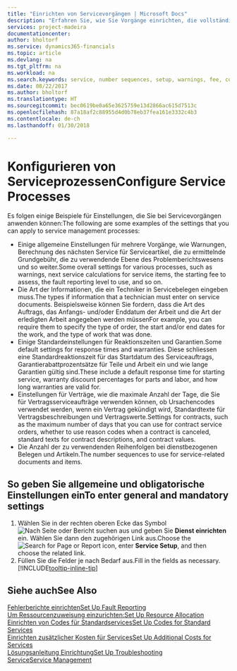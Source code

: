 ```yaml
---
title: "Einrichten von Servicevorgängen | Microsoft Docs"
description: "Erfahren Sie, wie Sie Vorgänge einrichten, die vollständige Zufriedenheit Ihrer Debitoren mit Ihrem Kundendienst sicherzustellen."
services: project-madeira
documentationcenter: 
author: bholtorf
ms.service: dynamics365-financials
ms.topic: article
ms.devlang: na
ms.tgt_pltfrm: na
ms.workload: na
ms.search.keywords: service, number sequences, setup, warnings, fee, contracts, warranties
ms.date: 08/22/2017
ms.author: bholtorf
ms.translationtype: HT
ms.sourcegitcommit: bec0619be0a65e3625759e13d2866ac615d7513c
ms.openlocfilehash: 87a18af2c88955d4d0b78eb37fea161e3332c4b3
ms.contentlocale: de-ch
ms.lasthandoff: 01/30/2018

---
```

# <a name="configure-service-processes"></a><span data-ttu-id="2a06a-103">Konfigurieren von Serviceprozessen</span><span class="sxs-lookup"><span data-stu-id="2a06a-103">Configure Service Processes</span></span>
<span data-ttu-id="2a06a-104">Es folgen einige Beispiele für Einstellungen, die Sie bei Servicevorgängen anwenden können:</span><span class="sxs-lookup"><span data-stu-id="2a06a-104">The following are some examples of the settings that you can apply to service management processes:</span></span>  
  
* <span data-ttu-id="2a06a-105">Einige allgemeine Einstellungen für mehrere Vorgänge, wie Warnungen, Berechnung des nächsten Service für Serviceartikel, die zu ermittelnde Grundgebühr, die zu verwendende Ebene des Problemberichtswesens und so weiter.</span><span class="sxs-lookup"><span data-stu-id="2a06a-105">Some overall settings for various processes, such as warnings, next service calculations for service items, the starting fee to assess, the fault reporting level to use, and so on.</span></span>  
* <span data-ttu-id="2a06a-106">Die Art der Informationen, die ein Techniker in Servicebelegen eingeben muss.</span><span class="sxs-lookup"><span data-stu-id="2a06a-106">The types if information that a technician must enter on service documents.</span></span> <span data-ttu-id="2a06a-107">Beispielsweise können Sie fordern, dass die Art des Auftrags, das Anfangs- und/oder Enddatum der Arbeit und die Art der erledigten Arbeit angegeben werden müssen</span><span class="sxs-lookup"><span data-stu-id="2a06a-107">For example, you can require them to specify the type of order, the start and/or end dates for the work, and the type of work that was done.</span></span>  
* <span data-ttu-id="2a06a-108">Einige Standardeinstellungen für Reaktionszeiten und Garantien.</span><span class="sxs-lookup"><span data-stu-id="2a06a-108">Some default settings for response times and warranties.</span></span> <span data-ttu-id="2a06a-109">Diese schliessen eine Standardreaktionszeit für das Startdatum des Serviceauftrags, Garantierabattprozentsätze für Teile und Arbeit ein und wie lange Garantien gültig sind.</span><span class="sxs-lookup"><span data-stu-id="2a06a-109">These include a default response time for starting service, warranty discount percentages for parts and labor, and how long warranties are valid for.</span></span>  
* <span data-ttu-id="2a06a-110">Einstellungen für Verträge, wie die maximale Anzahl der Tage, die Sie für Vertragsserviceaufträge verwenden können, ob Ursachencodes verwendet werden, wenn ein Vertrag gekündigt wird, Standardtexte für Vertragsbeschreibungen und Vertragswerte.</span><span class="sxs-lookup"><span data-stu-id="2a06a-110">Settings for contracts, such as the maximum number of days that you can use for contract service orders, whether to use reason codes when a contract is canceled, standard texts for contract descriptions, and contract values.</span></span>  
* <span data-ttu-id="2a06a-111">Die Anzahl der zu verwendenden Reihenfolgen bei dienstbezogenen Belegen und Artikeln.</span><span class="sxs-lookup"><span data-stu-id="2a06a-111">The number sequences to use for service-related documents and items.</span></span>  

## <a name="to-enter-general-and-mandatory-settings"></a><span data-ttu-id="2a06a-112">So geben Sie allgemeine und obligatorische Einstellungen ein</span><span class="sxs-lookup"><span data-stu-id="2a06a-112">To enter general and mandatory settings</span></span>
1. <span data-ttu-id="2a06a-113">Wählen Sie in der rechten oberen Ecke das Symbol ![Nach Seite oder Bericht suchen](media/ui-search/search_small.png "Nach Seite oder Bericht suchen") aus und geben Sie **Dienst einrichten** ein. Wählen Sie dann den zugehörigen Link aus.</span><span class="sxs-lookup"><span data-stu-id="2a06a-113">Choose the ![Search for Page or Report](media/ui-search/search_small.png "Search for Page or Report icon") icon, enter **Service Setup**, and then choose the related link.</span></span>
2. <span data-ttu-id="2a06a-114">Füllen Sie die Felder je nach Bedarf aus.</span><span class="sxs-lookup"><span data-stu-id="2a06a-114">Fill in the fields as necessary.</span></span> [!INCLUDE[tooltip-inline-tip](includes/tooltip-inline-tip_md.md)]  

## <a name="see-also"></a><span data-ttu-id="2a06a-115">Siehe auch</span><span class="sxs-lookup"><span data-stu-id="2a06a-115">See Also</span></span>  
[<span data-ttu-id="2a06a-116">Fehlerberichte einrichten</span><span class="sxs-lookup"><span data-stu-id="2a06a-116">Set Up Fault Reporting</span></span>](service-how-setup-fault-reporting.md)  
[<span data-ttu-id="2a06a-117">Um Ressourcenzuweisung einzurichten:</span><span class="sxs-lookup"><span data-stu-id="2a06a-117">Set Up Resource Allocation</span></span>](service-how-setup-resource-allocation.md)  
[<span data-ttu-id="2a06a-118">Einrichten von Codes für Standardservices</span><span class="sxs-lookup"><span data-stu-id="2a06a-118">Set Up Codes for Standard Services</span></span>](service-how-setup-service-coding.md)  
[<span data-ttu-id="2a06a-119">Einrichten zusätzlicher Kosten für Services</span><span class="sxs-lookup"><span data-stu-id="2a06a-119">Set Up Additional Costs for Services</span></span>](service-how-setup-service-costs-pricing.md)  
[<span data-ttu-id="2a06a-120">Lösungsanleitung Einrichtung</span><span class="sxs-lookup"><span data-stu-id="2a06a-120">Set Up Troubleshooting</span></span>](service-how-setup-troubleshooting.md)  
[<span data-ttu-id="2a06a-121">Service</span><span class="sxs-lookup"><span data-stu-id="2a06a-121">Service Management</span></span>](service-service.md)  

